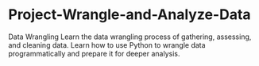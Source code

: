 # Project-Wrangle-and-Analyze-Data
 Data Wrangling Learn the data wrangling process of gathering, assessing, and cleaning data. Learn how to use Python to wrangle data programmatically and prepare it for deeper analysis.
